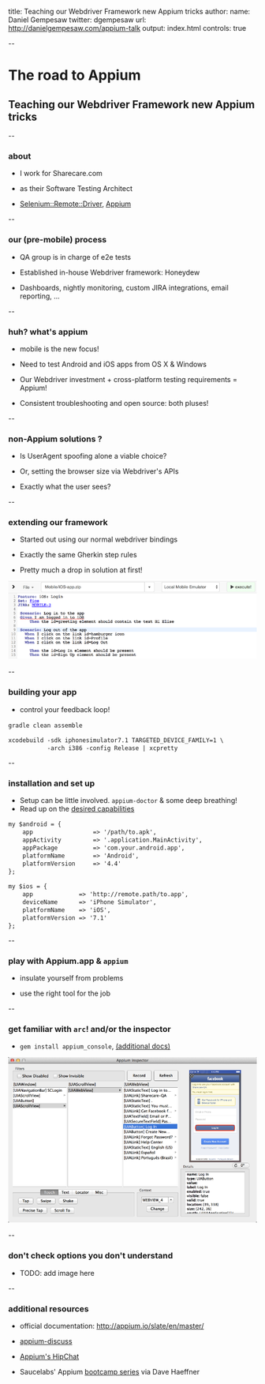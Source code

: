 title: Teaching our Webdriver Framework new Appium tricks
author:
  name: Daniel Gempesaw
  twitter: dgempesaw
  url: http://danielgempesaw.com/appium-talk
output: index.html
controls: true

--

# The road to Appium
## Teaching our Webdriver Framework new Appium tricks

--

### about

* I work for Sharecare.com

<!-- I work for Sharecare.com, which is a health and wellness -->
<!-- platform. We aim to provide our users with information and -->
<!-- resources to help improve their health.  We've got a social media -->
<!-- aspect of our site so that our users can interact with each -->
<!-- other, and then a CMS portion where we're presenting curated -->
<!-- content like question/answer documents for our users, so our -->
<!-- testing spans a wide range of responsibilities.-->

* as their Software Testing Architect

<!-- My title is Software Testing Architect, which basically means I'm -->
<!-- in charge of all of the in-house tooling that our QA group uses -->
<!-- for testing. Any time we've got a new challenge or set up to -->
<!-- test, I'll either adapt an existing tool to fit the challenge or -->
<!-- create something new as approriate. -->

* [Selenium::Remote::Driver][srd], [Appium][]

<!-- I also moved into the maintainer role for the Perl Webdriver -->
<!-- bindings, and I just started working on the perl Appium bindings -->
<!-- a few weeks ago. Also, if there are any Emacs users in the room, -->
<!-- I maintain a couple emacs packages, including -->
<!-- ido-vertical-mode. Any bugs in that are completely my fault :D-->

[srd]: https://metacpan.org/pod/Selenium::Remote::Driver
[Appium]: https://metacpan.org/pod/Appium

--

### our (pre-mobile) process

* QA group is in charge of e2e tests

<!-- To set the scene a little bit, our process at the beginning of -->
<!-- the year relied heavily on our in-house Webdriver framework. Our -->
<!-- devs worked on features and bugfixes and generate builds for us -->
<!-- to test. We'd use a combination of automated tests for -->
<!-- functionality along with manual verification of the newest -->
<!-- features, right, and each sprint our automated test suite would -->
<!-- grow a little bit. -->

* Established in-house Webdriver framework: Honeydew

<!-- Our in-webdriver framework is named Honeydew, as an amazingly -->
<!-- clever pun off of Cucumber. A couple years ago we had decided to -->
<!-- make our own framework in Perl to give us a bit more flexibility, -->
<!-- and it kept us internally consistent, since many of our other -->
<!-- internal tools were written in perl. Other than being in Perl, -->
<!-- the basics are pretty similar- it accepts Gherkin-style -->
<!-- Given-When-Then feature files and parses them into Webdriver -->
<!-- instructions. We use the feature files not only as tests but also -->
<!-- as readable documentation, and as part of our onboarding for new -->
<!-- hires to help them get familiarized with the site. -->

* Dashboards, nightly monitoring, custom JIRA integrations, email
  reporting, ...

<!-- We were pretty heavily invested in Webdriver - we've got a custom -->
<!-- IDE for authoring our features, similar to Cucumber Pro's -->
<!-- offerings, dashboards, email reporting, nightly monitoring, -->
<!-- integrations with JIRA, our bug tracker, tie-ins with our -->
<!-- TeamCity CI servers, and a substantial adoption of the Gherkin -->
<!-- syntax. -->

--

### huh? what's appium

* mobile is the new focus!

<!-- Earlier this year, Sharecare decided to prioritize mobile - both -->
<!-- for our website and also in the form of new mobile apps. move -->
<!-- fast without breaking things! For me, this meant we needed to -->
<!-- assess the mobile testing frameworks and come up with a workable -->
<!-- solution. -->

* Need to test Android and iOS apps from OS X & Windows

<!-- Like everyone else, we looked at a number of different -->
<!-- options. We looked briefly into KiF, and we surveyed our options -->
<!-- as well. Appium fit us pretty well for a few reasons  -->

* Our Webdriver investment + cross-platform testing requirements = Appium!

<!-- In the QA group, we had been keeping tabs on Appium since a few -->
<!-- months before the 2013 SeConf, but our devs hadn't heard of -->
<!-- it. We looked into KiF and surveyed our other options, but Appium -->
<!-- seemed like the obvious choice the whole time. -->

<!-- Since it'd be the QA engineers in charge of testing, we'd need to -->
<!-- be the ones familiar with the test framework - while we might not -->
<!-- have developer in our title, our QA engineers all possess the analytic -->
<!-- capabilities to code in Gherkin pseudo language for testing -->
<!-- browsers. We wanted to re-use those same abstractions and make -->
<!-- things easy for our QA group to transition to and from mobile testing. -->

* Consistent troubleshooting and open source: both pluses!

<!-- Working with one tool for both iOS and Android would also make -->
<!-- troubleshooting much easier. Also, using Appium, we'd also get -->
<!-- all of our existing infrastructure for free - reporting, -->
<!-- dashboards, monitoring, etc. -->

<!-- Additionally, the fact that Appium was open source made a big -->
<!-- difference for us as well - being able to interact directly with -->
<!-- the project authors when diagnosing bugs is pretty -->
<!-- invaluable. -->

--

### non-Appium solutions ?

<!-- For some of our work, it actually turns out that Appium does have -->
<!-- the functionality to test, but for various reasons we decided to -->
<!-- go other routes. One instance was when we were having issues with -->
<!-- analytics calls on the mobile version of our web app. Appium -->
<!-- definitely has the ability to automate the actual mobile browsers -->
<!-- on a mobile device, but it was less attractive for this case -->
<!-- because our testers for our mobile web app were responsible for a -->
<!-- much wider range of devices, and they weren't using an OS X -->
<!-- machine as their main workstation. -->

* Is UserAgent spoofing alone a viable choice?

<!-- Depending on how your mobile web app is determining its content, -->
<!-- you may have the option of spoofing your desktop browser's user -->
<!-- agent and having it masquerade as a mobile browser. This is a -->
<!-- little tricky, because it's possible the behavior on the -->
<!-- desktop-as-mobile browser isn't an exact match for an actual -->
<!-- mobile browser, but in our case we were able to reproduce the -->
<!-- bug on our desktops and avoid going through some of the Appium -->
<!-- infrastructure setup. -->

* Or, setting the browser size via Webdriver's APIs

<!-- And, if you're in the lucky case where your web app reflows its -->
<!-- content solely based on browser size, that's happily even easier -->
<!-- than having to spoof your browser size. We have a small table of -->
<!-- mobile browser screen sizes, but I'm sure it's possible to look -->
<!-- 'em up and emulate the mobile device we're hoping to test. -->

* Exactly what the user sees?

<!-- There's definitely a fine line between compromising on testing -->
<!-- exactly what the user sees, and saving yourself devleopment time -->
<!-- by testing in a headless browser, or with a spoofed user -->
<!-- agent. Making that decision really depends on how important the -->
<!-- functionality is, and what kind of bugs are high risk for that -->
<!-- feature. -->

--

### extending our framework

<!-- We started out using our normal webdriver bindings. If you're -->
<!-- just doing simple tests like we were at first, it's actually -->
<!-- possible to get a decent amount done without using a specific -->
<!-- client library. Views with only a few forms or flows that are -->
<!-- mostly just clicking are pretty easily accomplished with the -->
<!-- standard Selenium bindings. Early on, this is pretty attractive - -->
<!-- little to no extra effort and a decently big payoff, especially -->
<!-- if you're not doing any mobile specific things like hiding the -->
<!-- keyboard or switching to webviews. -->

* Started out using our normal webdriver bindings

<!-- A big plus for us was that the same way that the standard -->
<!-- Selenium bindings cover a decent amount of Appium functionality -->
<!-- also meant that a number of our step rules carried over from -->
<!-- the desktop version of our framework. So, we get to avoid some -->
<!-- overhead there for our engineers and re-use the syntax they're -->
<!-- already used to! -->

* Exactly the same Gherkin step rules

<!-- From the front-end of our framework, we were able to make it -->
<!-- pretty much a transparent drop in. Just choose 'mobile device' as -->
<!-- the endpoint and we taught our framework how to figure out the -->
<!-- rest behind the scenes. But, it took a lot of trial and error to -->
<!-- get everything in place, and I'm going to dig into some of those -->
<!-- issues that we've learned along the way. -->

* Pretty much a drop in solution at first!

![pretty much drop in](images/drop-in.png)

--

### building your app

<!-- first things first, we'll need an app to test. I'd strongly -->
<!-- recommend figuring out how to compile your app. This is a -->
<!-- feedback loop thing - being able to add accessibilityIdentifiers -->
<!-- in iOS or resource IDs in android and immediately recompiling -->
<!-- your app make the testing process much smoother. That way, you -->
<!-- can go to your devs with a PR or a patch and make much quicker -->
<!-- progress. -->

* control your feedback loop!

`gradle clean assemble`

```
xcodebuild -sdk iphonesimulator7.1 TARGETED_DEVICE_FAMILY=1 \
           -arch i386 -config Release | xcpretty
```

<!-- I personally prefer to be building on the command line, and these -->
<!-- are the settings that work for me and my projects. But, there's -->
<!-- definitely other options and configurations for your projects: -->
<!-- XCode and Android Studio obviously can build your project as -->
<!-- well, and there are other methods like if you're using PhoneGap -->
<!-- or Ionic. The point is to shorten your own feedback loop as much -->
<!-- as possible and with a mobile app, compiling it yourself is -->
<!-- pretty viable and can make a big difference. -->

--

### installation and set up

<!-- So, if you're just getting started with installing Appium, there -->
<!-- are definitely a lot of moving parts. If you use the -->
<!-- Appium.app at first, a lot of those issues are taken care of, but -->
<!-- if you're building out your framework, you'll need to address -->
<!-- them. The `appium-doctor` tool is super useful and helps you get -->
<!-- everything installed, similar to homebrew's `brew doctor`. There -->
<!-- are a lot of steps to get through, but most of them are pretty -->
<!-- simple, like pasting bash commands. Google and thickheaded -->
<!-- persistence is definitely key here!  -->

* Setup can be little involved. `appium-doctor` & some deep breathing!
* Read up on the [desired capabilities][caps]

[caps]: http://appium.io/slate/en/master/#appium-server-capabilities

```
my $android = {
    app                 => '/path/to.apk',
    appActivity         => '.application.MainActivity',
    appPackage          => 'com.your.android.app',
    platformName        => 'Android',
    platformVersion     => '4.4'
};
```

```
my $ios = {
    app             => 'http://remote.path/to.app',
    deviceName      => 'iPhone Simulator',
    platformName    => 'iOS',
    platformVersion => '7.1'
};
```

<!-- First things first - we can't start an appium session without -->
<!-- desired capabilities, so we'll start here too. If your bindings -->
<!-- have a Capabilities class, it's a very good idea to take -->
<!-- advantage of it, or roll your own class if you'd like. A lot of -->
<!-- our early issues were just problems sorting out the caps. With -->
<!-- the recent Appium milestones, the caps have gotten a lot more -->
<!-- reliable, but managing them by hand can definitely be error -->
<!-- prone. -->

--

### play with Appium.app & `appium`

<!-- this is a lot less of a problem with recent Appium releases, but -->
<!-- some of the early point releases would create issues where I'd -->
<!-- have trouble with the GUI app on my machine. On the other hand, -->
<!-- my coworkers had no problems with Appium.app, but had cryptic -->
<!-- errors from the console version. Both are happily working now, -->
<!-- but being familiar with both of the options gives you the -->
<!-- flexibility to keep working in case of an inadvertant update. -->

* insulate yourself from problems

* use the right tool for the job

<!-- This kind of falls under using the right tool for the job - when -->
<!-- I'm authoring a new test, I'm using the GUI app and the inspector -->
<!-- to drill down through the app and work out the flows. But, when -->
<!-- we're running regression tests for the mobile apps, it makes more -->
<!-- sense to use the console version set up on a grid endpoint -->
<!-- somewhere instead. -->

--

### get familiar with `arc`! and/or the inspector

<!-- and, speaking of the inspector, we'll definitely need to be -->
<!-- prepared to get pretty familiar with it. The inspector from the -->
<!-- GUI app is like the DevTools console in Chrome or Firefox - it's -->
<!-- your map to your application. It's got a few quirks but using the -->
<!-- preview pane has become indispensable for generating locators and -->
<!-- authoring scripts. -->

* `gem install appium_console`, [\(additional docs\)](http://appium.io/slate/en/tutorial/ios.html?ruby#appium-ruby-console)

<img src="images/inspector.png" width="580px" />

<!-- Another option is to use the appium_console and its associated -->
<!-- executable `arc`. ARC is doubly helpful if you're using the ruby -->
<!-- bindings, as the commands issued to arc transfer right over to -->
<!-- your automation. ARC is a REPL for an appium session, and after -->
<!-- installing the gem, all you need to do is configure a simple -->
<!-- appium.txt file with the desired capabilities you want. Invoke -->
<!-- $ arc and you get an emulator running your app that you can query -->
<!-- and work with. My coworker Carl Mitchell strongly recommends this -->
<!-- tool, and I've found it to be very useful as well. -->

--

### don't check options you don't understand

* TODO: add image here

<!-- In one of the older releases of the appium inspector, I was just -->
<!-- clicking around and saw these two options up here. I thought to -->
<!-- myself, "oh, I'm pretty advanced at Appium, I'm a power user, -->
<!-- they wouldn't put something here that would be too -->
<!-- detrimental. Give me all the information, I'll figure out what to -->
<!-- do it with," and idly checked these boxes and promptly forgot -->
<!-- about it. A week later I came back to Appium and the inspector, -->
<!-- and apparently something funny was going on with my app at the -->
<!-- time, because suddenly all of the inspection boxes were off -->
<!-- center and I couldn't click through to anything. Then you'll have -->
<!-- to go and ask google things like "the red boxes in the inspector -->
<!-- aren't where they're supposed to be" and google won't have any -->
<!-- clue what you're talking about, and it'll be a mess all around. -->

--

### additional resources

* official documentation: http://appium.io/slate/en/master/

* [appium-discuss](https://groups.google.com/forum/#!forum/appium-discuss)

* [Appium's HipChat](http://appium.io/chat)

* Saucelabs' Appium [bootcamp series](http://sauceio.com/index.php/2014/07/appium-bootcamp-get-started-with-appium-testing-chapter-1/) via Dave Haeffner
